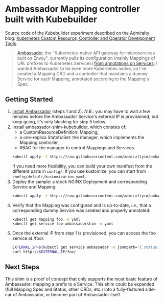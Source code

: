# Ambassador Mapping controller built with Kubebuilder

Source code of the Kubebuilder experiment described on the Admiralty blog: [Kubernetes Custom Resource, Controller and Operator Development Tools](https://admiralty.io/kubernetes-custom-resource-controller-and-operator-development-tools.html).

> [Ambassador](https://www.getambassador.io/), the "Kubernetes-native API gateway for microservices built on Envoy", currently pulls its configuration (mainly Mappings of URL prefixes to Kubernetes Services) [from annotations on Services](https://www.getambassador.io/reference/configuration); I wanted Ambassador to be even more Kubernetes native, so I've created a Mapping CRD and a controller that maintains a dummy Service for each Mapping, annotated according to the Mapping's Spec.

## Getting Started

1. [Install Ambassador](https://www.getambassador.io/user-guide/install) (steps 1 and 2). *N.B.*: you may have to wait a few minutes before the Ambassador Service's external IP is provisioned, but keep going, it's only blocking for step 5 below.
1. Install ambassador-shim-kubebuilder, which consists of:
	- a CustomResourceDefinition: Mapping,
	- a one-replica StatefulSet: the manager, which implements the Mapping controller,
	- RBAC for the manager to control Mappings and Services.
	```sh
	kubectl apply -f https://raw.githubusercontent.com/admiraltyio/ambassador-shim-kubebuilder/master/config/default/kustomized.yaml
	```
	If you need more flexibility, you can build your own manifest from the different parts in `config/`; if you use kustomize, you can start from `config/default/kustomization.yaml`.
1. Deploy the sample: a stock NGINX Deployment and corresponding Service and Mapping:
	```sh
	kubectl apply -f https://raw.githubusercontent.com/admiraltyio/ambassador-shim-kubebuilder/master/config/samples/ambassadorshim_v1alpha1_mapping.yaml
	```
1. Verify that the Mapping was configured and is up-to-date, _i.e._, that a corresponding dummy Service was created and properly annotated:
	```sh
	kubectl get mapping foo -o yaml
	kubectl get service foo-ambassadorshim -o yaml
	```
1. Once the external IP from step 1 is provisioned, you can access the foo service at /foo/:
	```sh
	EXTERNAL_IP=$(kubectl get service ambassador -o jsonpath="{.status.loadBalancer.ingress[0].ip}")
	curl http://$EXTERNAL_IP/foo/
	```

## Next Steps

This shim is a proof of concept that only supports the most basic feature of Ambassador: mapping a prefix to a Service. This shim could be expanded (full Mapping Spec and Status, other CRDs, etc.) into a fully-featured side-car of Ambassador, or become part of Ambassador itself.
